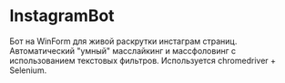 # InstagramBot
Бот на WinForm для живой раскрутки инстаграм страниц. 
Автоматический "умный" масслайкинг и массфоловинг с использованием текстовых фильтров. 
Используется chromedriver + Selenium.

